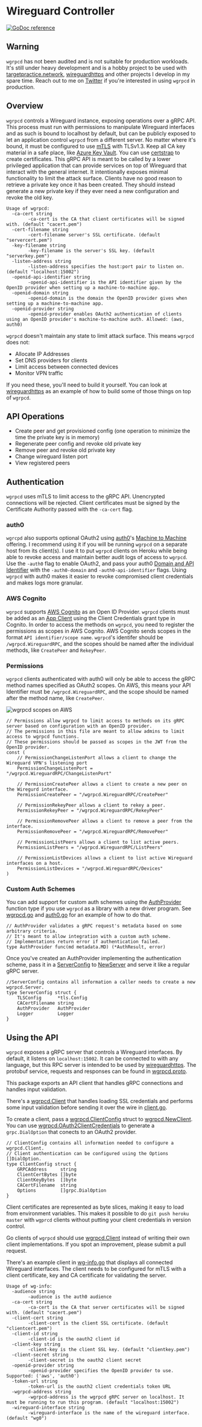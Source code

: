 # Wireguard Controller

[![GoDoc reference](https://img.shields.io/badge/godoc-reference-blue.svg)](https://godoc.org/github.com/joncooperworks/wgrpcd)

## Warning
`wgrpcd` has not been audited and is not suitable for production workloads.
It's still under heavy development and is a hobby project to be used with [targetpractice.network](https://targetpractice.network), [wireguardhttps](https://github.com/joncooperworks/wireguardhttps) and other projects I develop in my spare time.
Reach out to me on [Twitter](https://twitter.com/joncooperworks) if you're interested in using `wgrpcd` in production.

## Overview
`wgrpcd` controls a Wireguard instance, exposing operations over a gRPC API.
This process must run with permissions to manipulate Wireguard interfaces and as such is bound to localhost by default, but can be publicly exposed to let an application control `wgrpcd` from a different server.
No matter where it's bound, it must be configured to use [mTLS](https://developers.cloudflare.com/access/service-auth/mtls) with TLSv1.3.
Keep all CA key material in a safe place, like [Azure Key Vault](https://azure.microsoft.com/en-us/services/key-vault/).
You can use [certstrap](https://github.com/square/certstrap) to create certificates.
This gRPC API is meant to be called by a lower privileged application that can provide services on top of Wireguard that interact with the general internet.
It intentionally exposes minimal functionality to limit the attack surface.
Clients have no good reason to retrieve a private key once it has been created.
They should instead generate a new private key if they ever need a new configuration and revoke the old key.

```
Usage of wgrpcd:
  -ca-cert string
        -ca-cert is the CA that client certificates will be signed with. (default "cacert.pem")
  -cert-filename string
        -cert-filename server's SSL certificate. (default "servercert.pem")
  -key-filename string
        -key-filename is the server's SSL key. (default "serverkey.pem")
  -listen-address string
        -listen-address specifies the host:port pair to listen on. (default "localhost:15002")
  -openid-api-identifier string
        -openid-api-identifier is the API identifier given by the OpenID provider when setting up a machine-to-machine app.
  -openid-domain string
        -openid-domain is the domain the OpenID provider gives when setting up a machine-to-machine app.
  -openid-provider string
        -openid-provider enables OAuth2 authentication of clients using an OpenID provider's machine-to-machine auth. Allowed: (aws, auth0)
```

`wgrpcd` doesn't maintain any state to limit attack surface.
This means `wgrpcd` does not:
+ Allocate IP Addresses
+ Set DNS providers for clients
+ Limit access between connected devices
+ Monitor VPN traffic

If you need these, you'll need to build it yourself.
You can look at [wireguardhttps](https://github.com/joncooperworks/wireguardhttps) as an example of how to build some of those things on top of `wgrpcd`.

## API Operations
+ Create peer and get provisioned config (one operation to minimize the time the private key is in memory)
+ Regenerate peer config and revoke old private key 
+ Remove peer and revoke old private key
+ Change wireguard listen port
+ View registered peers

## Authentication
`wgrpcd` uses mTLS to limit access to the gRPC API.
Unencrypted connections will be rejected.
Client certificates must be signed by the Certificate Authority passed with the `-ca-cert` flag.

### auth0
`wgrcpd` also supports optional OAuth2 using [auth0](https://auth0.com/)'s [Machine to Machine](https://auth0.com/machine-to-machine) offering.
I recommend using it if you will be running `wgrpcd` on a separate host from its client(s).
I use it to put `wgrpcd` clients on Heroku while being able to revoke access and maintain better audit logs of access to `wgrpcd`.
Use the `-auth0` flag to enable OAuth2, and pass your auth0 [Domain and API Identifier](https://auth0.com/docs/get-started/set-up-apis) with the `-auth0-domain` and `-auth0-api-identifier` flags.
Using `wgrpcd` with auth0 makes it easier to revoke compromised client credentials and makes logs more granular.

### AWS Cognito
`wgrpcd` supports [AWS Cognito](https://aws.amazon.com/cognito/) as an Open ID Provider.
`wgrpcd` clients must be added as an [App Client](https://docs.aws.amazon.com/cognito/latest/developerguide/user-pool-settings-client-apps.html) using the Client Credentials grant type in Cognito.
In order to access the methods on `wgrpcd`, you need to register the permissions as scopes in AWS Cognito.
AWS Cognito sends scopes in the format `API identifier/scope name`. 
`wgrpcd`'s identifer should be `/wgrpcd.WireguardRPC`, and the scopes should be named after the individual methods, like `CreatePeer` and `RekeyPeer`.

### Permissions
`wgrpcd` clients authenticated with auth0 will only be able to access the gRPC method names specified as OAuth2 scopes.
On AWS, this means your API Identifier must be `/wgrpcd.WireguardRPC`, and the scope should be named after the method name, like `CreatePeer`.

![wgrpcd scopes on AWS](docs/wgrpcd-scopes.png)

```
// Permissions allow wgrpcd to limit access to methods on its gRPC server based on configuration with an OpenID provider.
// The permissions in this file are meant to allow admins to limit access to wgrpcd functions.
// These permissions should be passed as scopes in the JWT from the OpenID provider.
const (
	// PermissionChangeListenPort allows a client to change the Wireguard VPN's listening port
	PermissionChangeListenPort = "/wgrpcd.WireguardRPC/ChangeListenPort"

	// PermissionCreatePeer allows a client to create a new peer on the Wiregurd interface.
	PermissionCreatePeer = "/wgrpcd.WireguardRPC/CreatePeer"

	// PermissionRekeyPeer allows a client to rekey a peer.
	PermissionRekeyPeer = "/wgrpcd.WireguardRPC/RekeyPeer"

	// PermissionRemovePeer allows a client to remove a peer from the interface.
	PermissionRemovePeer = "/wgrpcd.WireguardRPC/RemovePeer"

	// PermissionListPeers allows a client to list active peers.
	PermissionListPeers = "/wgrpcd.WireguardRPC/ListPeers"

	// PermissionListDevices allows a client to list active Wireguard interfaces on a host.
	PermissionListDevices = "/wgrpcd.WireguardRPC/Devices"
)
```

### Custom Auth Schemes
You can add support for custom auth schemes using the [AuthProvider](https://godoc.org/github.com/JonCooperWorks/wgrpcd#AuthProvider) function type if you use `wgrpcd` as a library with a new driver program.
See [wgrpcd.go](wgrpcd.go) and [auth0.go](auth0.go) for an example of how to do that.

```
// AuthProvider validates a gRPC request's metadata based on some arbitrary criteria.
// It's meant to allow integration with a custom auth scheme.
// Implementations return error if authentication failed.
type AuthProvider func(md metadata.MD) (*AuthResult, error)
```

Once you've created an AuthProvider implementing the authentication scheme, pass it in a [ServerConfig](https://godoc.org/github.com/JonCooperWorks/wgrpcd#ServerConfig) to [NewServer](https://godoc.org/github.com/JonCooperWorks/wgrpcd#NewServer) and serve it like a regular gRPC server.

```
//ServerConfig contains all information a caller needs to create a new wgrpcd.Server.
type ServerConfig struct {
	TLSConfig      *tls.Config
	CACertFilename string
	AuthProvider   AuthProvider
	Logger         Logger
}
```


## Using the API
```wgrpcd``` exposes a gRPC server that controls a Wireguard interfaces.
By default, it listens on ```localhost:15002```.
It can be connected to with any language, but this RPC server is intended to be used by [wireguardhttps](https://github.com/joncooperworks/wireguardhttps).
The protobuf service, requests and responses can be found in [wgrpcd.proto](wgrpcd.proto).

This package exports an API client that handles gRPC connections and handles input validation.


There's a [wgrpcd.Client](https://godoc.org/github.com/JonCooperWorks/wgrpcd#Client) that handles loading SSL credentials and performs some input validation before sending it over the wire in [client.go](client.go).

To create a client, pass a [wgrpcd.ClientConfig](https://godoc.org/github.com/JonCooperWorks/wgrpcd#ClientConfig) struct to [wgrpcd.NewClient](https://godoc.org/github.com/JonCooperWorks/wgrpcd#NewClient). 
You can use [wgrpcd.OAuth2ClientCredentials](https://godoc.org/github.com/JonCooperWorks/wgrpcd#OAuth2ClientCredentials) to generate a `grpc.DialOption` that conects to an OAuth2 provider.

```
// ClientConfig contains all information needed to configure a wgrpcd.Client.
// Client authentication can be configured using the Options []DialOption.
type ClientConfig struct {
	GRPCAddress     string
	ClientCertBytes []byte
	ClientKeyBytes  []byte
	CACertFilename  string
	Options         []grpc.DialOption
}
```

Client certificates are represented as byte slices, making it easy to load from environment variables.
This makes it possible to do `git push heroku master` with `wgprcd` clients without putting your client credentials in version control.


Go clients of `wgrpcd` should use [wgrpcd.Client](https://godoc.org/github.com/JonCooperWorks/wgrpcd#Client) instead of writing their own client implementations.
If you spot an improvement, please submit a pull request.

There's an example client in [wg-info.go](wg-info.go) that displays all connected Wireguard interfaces.
The client needs to be configured for mTLS with a client certificate, key and CA certificate for validating the server.

```
Usage of wg-info:
  -audience string
        -audience is the auth0 audience
  -ca-cert string
        -ca-cert is the CA that server certificates will be signed with. (default "cacert.pem")
  -client-cert string
        -client-cert is the client SSL certificate. (default "clientcert.pem")
  -client-id string
        -client-id is the oauth2 client id
  -client-key string
        -client-key is the client SSL key. (default "clientkey.pem")
  -client-secret string
        -client-secret is the oauth2 client secret
  -openid-provider string
        -openid-provider specifies the OpenID provider to use. Supported: ('aws', 'auth0')
  -token-url string
        -token-url is the oauth2 client credentials token URL
  -wgrpcd-address string
        -wgrpcd-address is the wgrpcd gRPC server on localhost. It must be running to run this program. (default "localhost:15002")
  -wireguard-interface string
        -wireguard-interface is the name of the wireguard interface. (default "wg0")